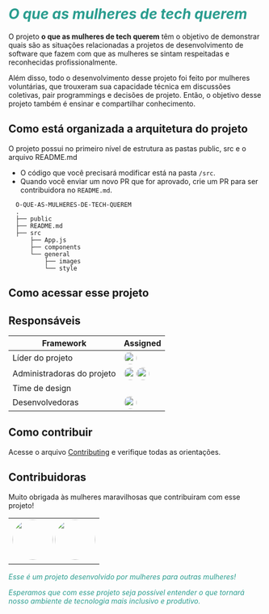 <h1><span style="color:#2A9D8F"><em>O que as mulheres de tech querem</em></span></h1>

O projeto **o que as mulheres de tech querem** têm o objetivo de demonstrar quais são as situações relacionadas a projetos de desenvolvimento de software que fazem com que as mulheres se sintam respeitadas e reconhecidas profissionalmente. 

Além disso, todo o desenvolvimento desse projeto foi feito por mulheres voluntárias, que trouxeram sua capacidade técnica em discussões coletivas, pair programmings e decisões de projeto. Então, o objetivo desse projeto também é ensinar e compartilhar conhecimento.

## Como está organizada a arquitetura do projeto

O projeto possui no primeiro nível de estrutura as pastas public, src e o arquivo README.md

* O código que você precisará modificar está na pasta `/src`. 
* Quando você enviar um novo PR que for aprovado, crie um PR para ser contribuidora no `README.md`.

```shell
  O-QUE-AS-MULHERES-DE-TECH-QUEREM
  .
  ├── public
  ├── README.md
  ├── src
      ├── App.js
      ├── components
      └── general
          ├── images
          └── style
```


## Como acessar esse projeto


## Responsáveis


| Framework                                   | Assigned          |
| ------------------------------------------- | ----------------- |
| Líder do projeto                            | <a href="https://linktr.ee/engenheira.coelho"><img src="https://avatars.githubusercontent.com/u/82114897?s=400&u=d6c8879b59c0d69fafe4206620f8b4cbd4f4ab81&v=4" width="25px;" style="border-radius:50%" alt=""/></a>|
| Administradoras do projeto                  | <a href="https://linktr.ee/engenheira.coelho"><img src="https://avatars.githubusercontent.com/u/82114897?s=400&u=d6c8879b59c0d69fafe4206620f8b4cbd4f4ab81&v=4" width="25px;" style="border-radius:50%" alt=""/></a><a href="https://linktr.ee/marcellecode"><img src="https://avatars.githubusercontent.com/u/37669732?v=4" width="25px;" style="border-radius:50%" alt=""/></a>|
| Time de design                              |  |
| Desenvolvedoras                              |<a href="https://linktr.ee/engenheira.coelho"><img src="https://avatars.githubusercontent.com/u/82114897?s=400&u=d6c8879b59c0d69fafe4206620f8b4cbd4f4ab81&v=4" width="25px;" style="border-radius:50%" alt=""/></a>  |


## Como contribuir

Acesse o arquivo [Contributing](contribute.md) e verifique todas as orientações.

## Contribuidoras

Muito obrigada às mulheres maravilhosas que contribuiram com esse projeto!

<!-- ALL-CONTRIBUTORS-LIST:START - Do not remove or modify this section -->
<!-- prettier-ignore-start -->
<!-- markdownlint-disable -->
<table>
  <tr>
    <td align="center">
       <a href="https://linktr.ee/engenheira.coelho"><img src="https://avatars.githubusercontent.com/u/82114897?s=400&u=d6c8879b59c0d69fafe4206620f8b4cbd4f4ab81&v=4" width="80px;" style="border-radius:50%" alt=""/></a>
       <a href="https://linktr.ee/marcellecode"><img src="https://avatars.githubusercontent.com/u/37669732?v=4" width="80px;" style="border-radius:50%" alt=""/></a>
    </td>
  </tr>
</table>

<!-- markdownlint-restore -->
<!-- prettier-ignore-end -->

<!-- ALL-CONTRIBUTORS-LIST:END -->


<span style="color:#2A9D8F"><em>Esse é um projeto desenvolvido por mulheres para outras mulheres!</em></span>

<span style="color:#2A9D8F"><em>Esperamos que com esse projeto seja possível entender o que tornará nosso ambiente de tecnologia mais inclusivo e produtivo.</em></span>

